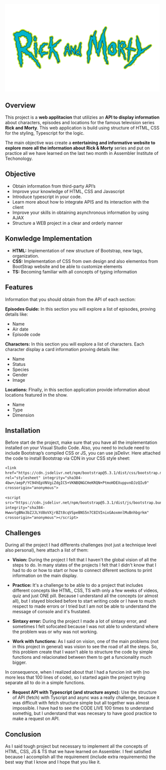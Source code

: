 <div>
    <img src="assets/img/rickandmorty_title.png" alt="rickandmorty-title" width="500">
</div>

## Overview ##
This project is a **web applitacion** that utilizies an **API to display information** about characters, episodes and locations for  the famous television series **Rick and Morty**. This web application is build using structure of HTML, CSS for the styling, Typescript for the logic. 

The main objective was create a **entertaining and informative website to explore more all the information about Rick & Morty** series and put on practice all we have learned on the last two month in Assembler Institute of Techonology.

## Objective ##
* Obtain information from third-party API’s
* Improve your knowledge of HTML, CSS and Javascript
* Introduce typescript in your code.
* Learn more about how to integrate APIS and its interaction with the client
* Improve your skills in obtaining asynchronous information by using AJAX
* Structure a WEB project in a clear and orderly manner

## Konwledge Implementation ##
* **HTML:** Implementation of new structure of Bootstrap, new tags, organization.
* **CSS:** Implementation of CSS from own design and also elementos from BootStrap website and be able to customize elements
* **TS:** Becoming familiar with all concepts of typing information

## Features ##
Information that you should obtain from the API of each section:

**Episodes Guide:** In this section you will explore a list of episodes, proving details like: 
* Name
* Air date
* Episode code

**Characters:**
In this section you will explore a list of characters. Each character display a card information  proving details like: 
* Name
* Status
* Species
* Gender 
* Image

**Locations:**
FInally, in this section application provide information about locations featured in the show. 
* Name
* Type
* Dimension

## Installation ## 
Before start de the project, make sure that you have all the implementation installed on your Visual Studio Code. 
Also, you need to include  need to include Bootstrap’s compiled CSS or JS, you can use jsDelivr.  Here attached the code to install Bootstrap via CDN in your CSS style sheet:

```
<link href="https://cdn.jsdelivr.net/npm/bootstrap@5.3.1/dist/css/bootstrap.min.css" rel="stylesheet" integrity="sha384-4bw+/aepP/YC94hEpVNVgiZdgIC5+VKNBQNGCHeKRQN+PtmoHDEXuppvnDJzQIu9" crossorigin="anonymous">

<script src="https://cdn.jsdelivr.net/npm/bootstrap@5.3.1/dist/js/bootstrap.bundle.min.js" integrity="sha384-HwwvtgBNo3bZJJLYd8oVXjrBZt8cqVSpeBNS5n7C8IVInixGAoxmnlMuBnhbgrkm" crossorigin="anonymous"></script>
```
## Challenges ## 
During all the project I had differents challenges (not just a technique level also personal), here attach a list of them: 

- **Vision:** During the project I felt that I haven't the global vision of all the steps to do. In many states of the projects I felt that I didn't know that I had to do or how to start or how to connect diferent sections to print information on the main display. 

- **Practice:** It's a challenge to be able to do a project that includes different concepts like HTML, CSS, TS with only a few weeks of videos, quiz and just ONE pill. Because I understand all the concepts (or almost all), but  I stayed blocked before to start writing code or I have to much respect to made errors or I tried but I am not be able to understand the message of console and it's frustated.

- **Sintaxy error:** During the project I made a lot of sintaxy error, and sometimes I felt sofocated because I was not able to understand where the problem was or why was not working.

- **Work with functions:** As I said on vision, one of the main problems (not in this project in general) was vision to see the road of all the steps. So, this problem create that I wasn't able to structure the code by simple functions and relacionated between them to get a funcionality much bigger. 

In consequence, when I realized about that I had a funcion init with (no more less that 100 lines of code), so I started again the project trying separate all to do in 	a simple functions.

- **Request API with Typescript (and structure async):** Use the structure of API (fetch) with Tyscript and async was a really challenge, because it was difficult with fetch structure simple but all together was almost impossible. I have had to see the CODE LIVE 100 times to understand somethig, but I understand that was necesary to have good practice to make a request on 	API. 

## Conclusion ##
As I said tough project but necessary to implement all the concepts of HTML, CSS, JS & TS that we have learned on Assembler. I feel satisfied because I accomplish all the requirement (include extra requirements) the best way that I know and I hope that you like it.

